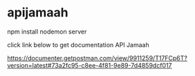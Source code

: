# apijamaah
npm install
nodemon server

click link below to get documentation API Jamaah

https://documenter.getpostman.com/view/9911259/T17FCp6T?version=latest#73a2fc95-c8ee-4f81-9e89-7d4859dcf017
